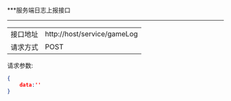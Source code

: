 ***服务端日志上报接口

---
|||
|---|---|
接口地址| http://host/service/gameLog
请求方式| POST

请求参数:
```json
{
    data:''
}
```

